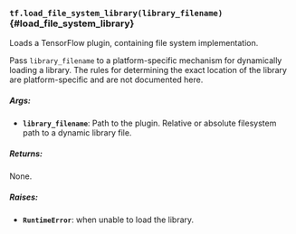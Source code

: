 ### `tf.load_file_system_library(library_filename)` {#load_file_system_library}

Loads a TensorFlow plugin, containing file system implementation.

Pass `library_filename` to a platform-specific mechanism for dynamically
loading a library. The rules for determining the exact location of the
library are platform-specific and are not documented here.

##### Args:


*  <b>`library_filename`</b>: Path to the plugin.
    Relative or absolute filesystem path to a dynamic library file.

##### Returns:

  None.

##### Raises:


*  <b>`RuntimeError`</b>: when unable to load the library.

